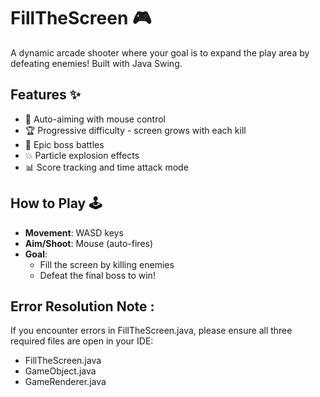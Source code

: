 # FillTheScreen 🎮

A dynamic arcade shooter where your goal is to expand the play area by defeating enemies! Built with Java Swing.

## Features ✨

- 🔫 Auto-aiming with mouse control
- 🏆 Progressive difficulty - screen grows with each kill
- 👾 Epic boss battles
- 💥 Particle explosion effects
- 📊 Score tracking and time attack mode

## How to Play 🕹️

- **Movement**: WASD keys
- **Aim/Shoot**: Mouse (auto-fires)
- **Goal**:
  - Fill the screen by killing enemies
  - Defeat the final boss to win!

## Error Resolution Note :

If you encounter errors in FillTheScreen.java, please ensure all three required files are open in your IDE:

- FillTheScreen.java
- GameObject.java
- GameRenderer.java
